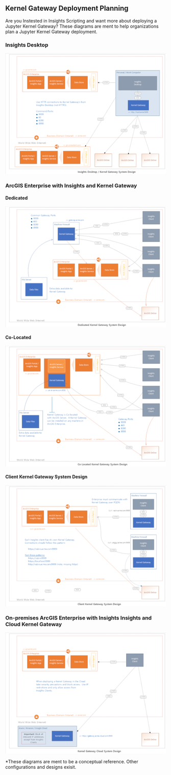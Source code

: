 ## Kernel Gateway Deployment Planning 

Are you Instested in Insights Scripting and want more about deploying a Jupyter Kernel Gateway?  These diagrams are ment to help organizations plan a Jupyter Kernel Gateway deployment. 

### Insights Desktop

![Insights Desktop and Kernel Gateway](diagrams/jkg-desktop-diagram.png)


### ArcGIS Enterprise with Insights and Kernel Gateway  

#### Dedicated

![Dedicated Kernel Gateway](diagrams/jkg-dedicated-diagram.png)

#### Co-Located

![Co-Located Kernel Gateway](diagrams/jkg-colocated-diagram.png)

#### Client Kernel Gateway System Design

![Client Kernel Gateway](diagrams/jkg-client-diagram.png)


### On-premises ArcGIS Enterprise with Insights Insights and Cloud Kernel Gateway


![Cloud Kernel Gateway](diagrams/jkg-cloud-diagram.png)


*These diagrams are ment to be a conceptual reference. Other configurations and designs exisit.